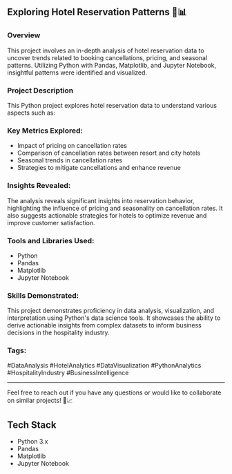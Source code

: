 ## Exploring Hotel Reservation Patterns 🏨📊

### Overview
This project involves an in-depth analysis of hotel reservation data to uncover trends related to booking cancellations, pricing, and seasonal patterns. Utilizing Python with Pandas, Matplotlib, and Jupyter Notebook, insightful patterns were identified and visualized.

### Project Description
This Python project explores hotel reservation data to understand various aspects such as:

### Key Metrics Explored:
- Impact of pricing on cancellation rates
- Comparison of cancellation rates between resort and city hotels
- Seasonal trends in cancellation rates
- Strategies to mitigate cancellations and enhance revenue

### Insights Revealed:
The analysis reveals significant insights into reservation behavior, highlighting the influence of pricing and seasonality on cancellation rates. It also suggests actionable strategies for hotels to optimize revenue and improve customer satisfaction.

### Tools and Libraries Used:
- Python
- Pandas
- Matplotlib
- Jupyter Notebook

### Skills Demonstrated:
This project demonstrates proficiency in data analysis, visualization, and interpretation using Python's data science tools. It showcases the ability to derive actionable insights from complex datasets to inform business decisions in the hospitality industry.

### Tags:
#DataAnalysis #HotelAnalytics #DataVisualization #PythonAnalytics #HospitalityIndustry #BusinessIntelligence

---

Feel free to reach out if you have any questions or would like to collaborate on similar projects! 🏨📈
## Tech Stack

- Python 3.x
- Pandas
- Matplotlib
- Jupyter Notebook

